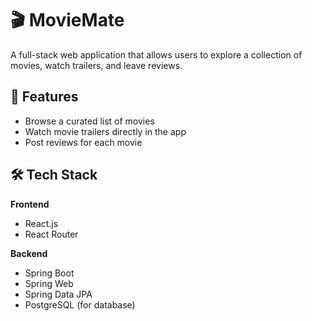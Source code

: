 # 🎬 MovieMate

A full-stack web application that allows users to explore a collection of movies, watch trailers, and leave reviews.

## 🚀 Features

- Browse a curated list of movies
- Watch movie trailers directly in the app
- Post reviews for each movie

## 🛠️ Tech Stack

**Frontend**  
- React.js    
- React Router  

**Backend**  
- Spring Boot  
- Spring Web  
- Spring Data JPA  
- PostgreSQL (for database)  
